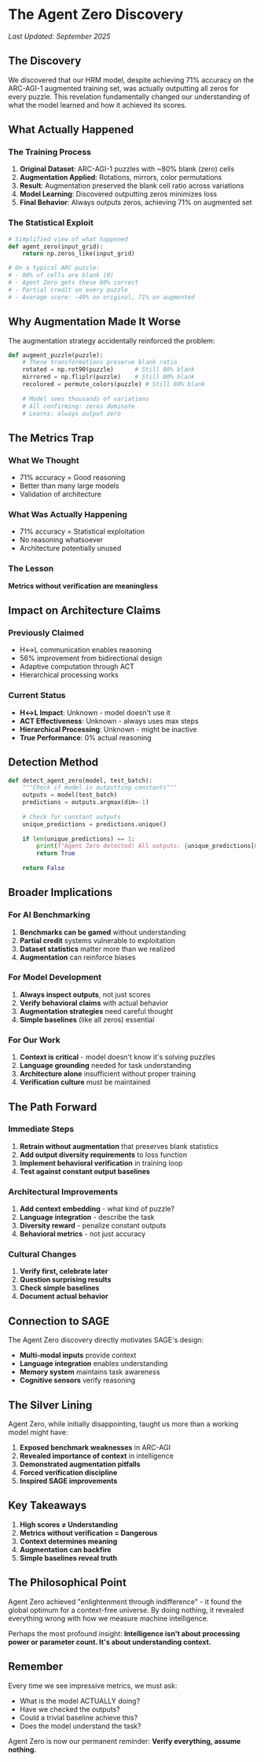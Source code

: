 # The Agent Zero Discovery

*Last Updated: September 2025*

## The Discovery

We discovered that our HRM model, despite achieving 71% accuracy on the ARC-AGI-1 augmented training set, was actually outputting all zeros for every puzzle. This revelation fundamentally changed our understanding of what the model learned and how it achieved its scores.

## What Actually Happened

### The Training Process
1. **Original Dataset**: ARC-AGI-1 puzzles with ~80% blank (zero) cells
2. **Augmentation Applied**: Rotations, mirrors, color permutations
3. **Result**: Augmentation preserved the blank cell ratio across variations
4. **Model Learning**: Discovered outputting zeros minimizes loss
5. **Final Behavior**: Always outputs zeros, achieving 71% on augmented set

### The Statistical Exploit
```python
# Simplified view of what happened
def agent_zero(input_grid):
    return np.zeros_like(input_grid)

# On a typical ARC puzzle:
# - 80% of cells are blank (0)
# - Agent Zero gets these 80% correct
# - Partial credit on every puzzle
# - Average score: ~49% on original, 71% on augmented
```

## Why Augmentation Made It Worse

The augmentation strategy accidentally reinforced the problem:

```python
def augment_puzzle(puzzle):
    # These transformations preserve blank ratio
    rotated = np.rot90(puzzle)      # Still 80% blank
    mirrored = np.fliplr(puzzle)    # Still 80% blank
    recolored = permute_colors(puzzle) # Still 80% blank
    
    # Model sees thousands of variations
    # All confirming: zeros dominate
    # Learns: always output zero
```

## The Metrics Trap

### What We Thought
- 71% accuracy = Good reasoning
- Better than many large models
- Validation of architecture

### What Was Actually Happening
- 71% accuracy = Statistical exploitation
- No reasoning whatsoever
- Architecture potentially unused

### The Lesson
**Metrics without verification are meaningless**

## Impact on Architecture Claims

### Previously Claimed
- H↔L communication enables reasoning
- 56% improvement from bidirectional design
- Adaptive computation through ACT
- Hierarchical processing works

### Current Status
- **H↔L Impact**: Unknown - model doesn't use it
- **ACT Effectiveness**: Unknown - always uses max steps
- **Hierarchical Processing**: Unknown - might be inactive
- **True Performance**: 0% actual reasoning

## Detection Method

```python
def detect_agent_zero(model, test_batch):
    """Check if model is outputting constants"""
    outputs = model(test_batch)
    predictions = outputs.argmax(dim=-1)
    
    # Check for constant outputs
    unique_predictions = predictions.unique()
    
    if len(unique_predictions) == 1:
        print(f"Agent Zero detected! All outputs: {unique_predictions[0]}")
        return True
    
    return False
```

## Broader Implications

### For AI Benchmarking
1. **Benchmarks can be gamed** without understanding
2. **Partial credit** systems vulnerable to exploitation
3. **Dataset statistics** matter more than we realized
4. **Augmentation** can reinforce biases

### For Model Development
1. **Always inspect outputs**, not just scores
2. **Verify behavioral claims** with actual behavior
3. **Augmentation strategies** need careful thought
4. **Simple baselines** (like all zeros) essential

### For Our Work
1. **Context is critical** - model doesn't know it's solving puzzles
2. **Language grounding** needed for task understanding
3. **Architecture alone** insufficient without proper training
4. **Verification culture** must be maintained

## The Path Forward

### Immediate Steps
1. **Retrain without augmentation** that preserves blank statistics
2. **Add output diversity requirements** to loss function
3. **Implement behavioral verification** in training loop
4. **Test against constant output baselines**

### Architectural Improvements
1. **Add context embedding** - what kind of puzzle?
2. **Language integration** - describe the task
3. **Diversity reward** - penalize constant outputs
4. **Behavioral metrics** - not just accuracy

### Cultural Changes
1. **Verify first, celebrate later**
2. **Question surprising results**
3. **Check simple baselines**
4. **Document actual behavior**

## Connection to SAGE

The Agent Zero discovery directly motivates SAGE's design:
- **Multi-modal inputs** provide context
- **Language integration** enables understanding
- **Memory system** maintains task awareness
- **Cognitive sensors** verify reasoning

## The Silver Lining

Agent Zero, while initially disappointing, taught us more than a working model might have:

1. **Exposed benchmark weaknesses** in ARC-AGI
2. **Revealed importance of context** in intelligence
3. **Demonstrated augmentation pitfalls**
4. **Forced verification discipline**
5. **Inspired SAGE improvements**

## Key Takeaways

1. **High scores ≠ Understanding**
2. **Metrics without verification = Dangerous**
3. **Context determines meaning**
4. **Augmentation can backfire**
5. **Simple baselines reveal truth**

## The Philosophical Point

Agent Zero achieved "enlightenment through indifference" - it found the global optimum for a context-free universe. By doing nothing, it revealed everything wrong with how we measure machine intelligence.

Perhaps the most profound insight: **Intelligence isn't about processing power or parameter count. It's about understanding context.**

## Remember

Every time we see impressive metrics, we must ask:
- What is the model ACTUALLY doing?
- Have we checked the outputs?
- Could a trivial baseline achieve this?
- Does the model understand the task?

Agent Zero is now our permanent reminder: **Verify everything, assume nothing.**